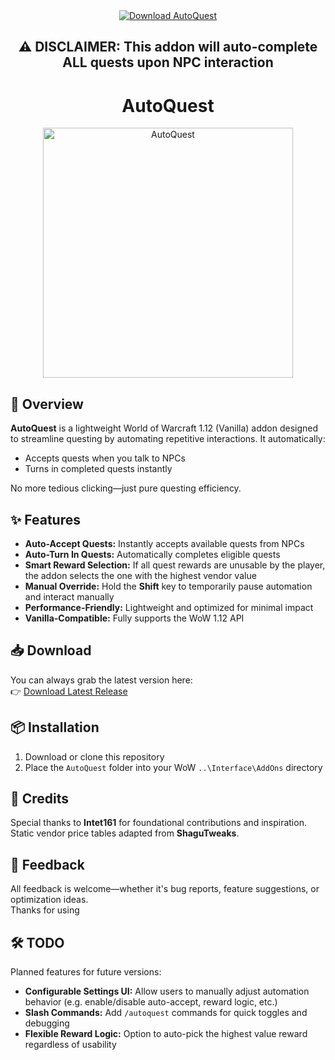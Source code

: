 <div align="center">
  <a href="https://github.com/MickeyPickey/AutoQuest/releases/latest">
    <img src="https://img.shields.io/github/v/release/MickeyPickey/AutoQuest?label=Download" alt="Download AutoQuest">
  </a>
</div>

<h2 align="center">⚠️ DISCLAIMER: This addon will auto-complete ALL quests upon NPC interaction</h2>

<h1 align="center">AutoQuest</h1>

<p align="center">
  <img src="./AutoQuest.png" alt="AutoQuest" width="400">
</p>

## 🧭 Overview
**AutoQuest** is a lightweight World of Warcraft 1.12 (Vanilla) addon designed to streamline questing by automating repetitive interactions. It automatically:
- Accepts quests when you talk to NPCs  
- Turns in completed quests instantly  

No more tedious clicking—just pure questing efficiency.

## ✨ Features
- **Auto-Accept Quests:** Instantly accepts available quests from NPCs  
- **Auto-Turn In Quests:** Automatically completes eligible quests  
- **Smart Reward Selection:** If all quest rewards are unusable by the player, the addon selects the one with the highest vendor value  
- **Manual Override:** Hold the **Shift** key to temporarily pause automation and interact manually  
- **Performance-Friendly:** Lightweight and optimized for minimal impact  
- **Vanilla-Compatible:** Fully supports the WoW 1.12 API  

## 📥 Download

You can always grab the latest version here:  
👉 [Download Latest Release](https://github.com/MickeyPickey/AutoQuest/releases/latest)

## 📦 Installation
1. Download or clone this repository  
2. Place the `AutoQuest` folder into your WoW `..\Interface\AddOns` directory  

## 🙌 Credits
Special thanks to **Intet161** for foundational contributions and inspiration.  
Static vendor price tables adapted from **ShaguTweaks**.

## 💬 Feedback
All feedback is welcome—whether it's bug reports, feature suggestions, or optimization ideas.  
Thanks for using 

## 🛠️ TODO
Planned features for future versions:
- **Configurable Settings UI:** Allow users to manually adjust automation behavior (e.g. enable/disable auto-accept, reward logic, etc.)  
- **Slash Commands:** Add `/autoquest` commands for quick toggles and debugging  
- **Flexible Reward Logic:** Option to auto-pick the highest value reward regardless of usability  
